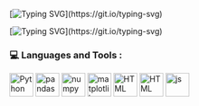 [![Typing SVG](https://readme-typing-svg.demolab.com?font=Fira+Code&pause=1000&width=435&lines=Hi+there+!)](https://git.io/typing-svg)

[![Typing SVG](https://readme-typing-svg.demolab.com?font=Fira+Code&pause=1000&width=435&lines=Learning+in+progress+...)](https://git.io/typing-svg)


### 💻 Languages and Tools :
 <p></p> 
    <a href="https://www.python.org/" target="_blank"> <img alt="Python" height ="42px"  src="https://cdn.jsdelivr.net/gh/devicons/devicon/icons/python/python-original.svg" /></a>
    <a href="https://pandas.pydata.org/" target="_blank"> <img alt="pandas" height ="42px"  src="https://cdn.jsdelivr.net/gh/devicons/devicon/icons/pandas/pandas-original.svg" /></a>  
    <a href="https://numpy.org/" target="_blank"> <img alt="numpy" height ="42px"  src="https://cdn.jsdelivr.net/gh/devicons/devicon/icons/numpy/numpy-original.svg" /></a>
    <a href="https://matplotlib.org/" target="_blank"> <img alt="matplotlib" height ="42px"  src="https://upload.wikimedia.org/wikipedia/commons/thumb/8/84/Matplotlib_icon.svg/1200px-Matplotlib_icon.svg.png" /></a> 
    <a href="https://ru.wikipedia.org/wiki/HTML" target="_blank"> <img alt="HTML" height="42px"  src="https://upload.wikimedia.org/wikipedia/commons/thumb/3/38/HTML5_Badge.svg/800px-HTML5_Badge.svg.png" /></a>
    <a href="https://ru.wikipedia.org/wiki/CSS" target="_blank"> <img alt="HTML" height="42px"  src="https://uxwing.com/wp-content/themes/uxwing/download/brands-and-social-media/css-icon.png" /></a>
    <a href="https://ru.wikipedia.org/wiki/CSS](https://developer.mozilla.org/fr/docs/Web/JavaScript" target="_blank"> <img alt="js" height="42px"  src="https://upload.wikimedia.org/wikipedia/commons/6/6a/JavaScript-logo.png" /></a>
    <br>
    <p></p>
  <p></p>
  


